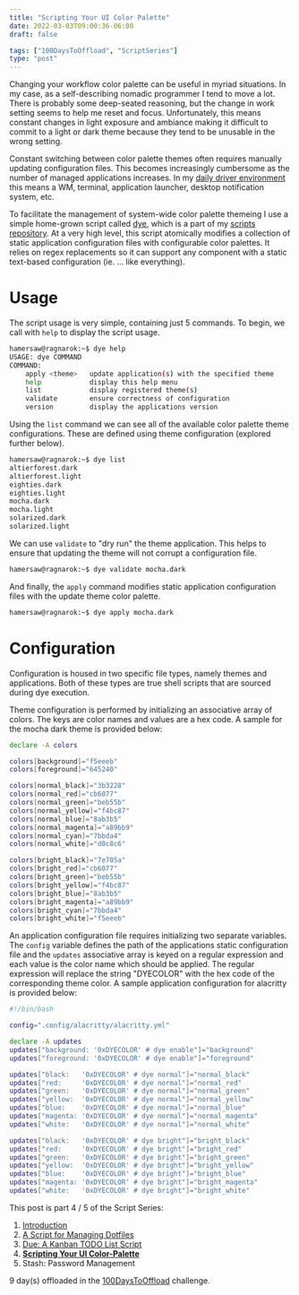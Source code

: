 ```yaml
---
title: "Scripting Your UI Color Palette"
date: 2022-03-03T09:00:36-06:00
draft: false

tags: ["100DaysToOffload", "ScriptSeries"]
type: "post"
---
```


Changing your workflow color palette can be useful in myriad situations. In my case, as a self-describing nomadic programmer I tend to move a lot. There is probably some deep-seated reasoning, but the change in work setting seems to help me reset and focus. Unfortunately, this means constant changes in light exposure and ambiance making it difficult to commit to a light or dark theme because they tend to be unusable in the wrong setting.

Constant switching between color palette themes often requires manually updating configuration files. This becomes increasingly cumbersome as the number of managed applications increases. In my [daily driver environment](/posts/2022.01.23-my-linux-daily-driver) this means a WM, terminal, application launcher, desktop notification system, etc.

To facilitate the management of system-wide color palette themeing I use a simple home-grown script called [dye](https://github.com/hamersaw/scripts/blob/master/dye), which is a part of my [scripts repository](https://github.com/hamersaw/scripts). At a very high level, this script atomically modifies a collection of static application configuration files with configurable color palettes. It relies on regex replacements so it can support any component with a static text-based configuration (ie. ... like everything).

# Usage

The script usage is very simple, containing just 5 commands. To begin, we call with `help` to display the script usage.

```bash
hamersaw@ragnarok:~$ dye help
USAGE: dye COMMAND
COMMAND:
    apply <theme>   update application(s) with the specified theme
    help            display this help menu
    list            display registered theme(s)
    validate        ensure correctness of configuration
    version         display the applications version
```

Using the `list` command we can see all of the available color palette theme configurations. These are defined using theme configuration (explored further below).

```bash
hamersaw@ragnarok:~$ dye list
altierforest.dark
altierforest.light
eighties.dark
eighties.light
mocha.dark
mocha.light
solarized.dark
solarized.light
```

We can use `validate` to "dry run" the theme application. This helps to ensure that updating the theme will not corrupt a configuration file.

```bash
hamersaw@ragnarok:~$ dye validate mocha.dark
```

And finally, the `apply` command modifies static application configuration files with the update theme color palette.

```bash
hamersaw@ragnarok:~$ dye apply mocha.dark
```

# Configuration

Configuration is housed in two specific file types, namely themes and applications. Both of these types are true shell scripts that are sourced during dye execution.

Theme configuration is performed by initializing an associative array of colors. The keys are color names and values are a hex code. A sample for the mocha dark theme is provided below:

```bash
declare -A colors

colors[background]="f5eeeb"
colors[foreground]="645240"

colors[normal_black]="3b3228"
colors[normal_red]="cb6077"
colors[normal_green]="beb55b"
colors[normal_yellow]="f4bc87"
colors[normal_blue]="8ab3b5"
colors[normal_magenta]="a89bb9"
colors[normal_cyan]="7bbda4"
colors[normal_white]="d0c8c6"

colors[bright_black]="7e705a"
colors[bright_red]="cb6077"
colors[bright_green]="beb55b"
colors[bright_yellow]="f4bc87"
colors[bright_blue]="8ab3b5"
colors[bright_magenta]="a89bb9"
colors[bright_cyan]="7bbda4"
colors[bright_white]="f5eeeb"
```

An application configuration file requires initializing two separate variables. The `config` variable defines the path of the applications static configuration file and the `updates` associative array is keyed on a regular expression and each value is the color name which should be applied. The regular expression will replace the string "DYECOLOR" with the hex code of the corresponding theme color. A sample application configuration for alacritty is provided below:

```bash
#!/bin/bash

config=".config/alacritty/alacritty.yml"

declare -A updates
updates["background: '0xDYECOLOR' # dye enable"]="background"
updates["foreground: '0xDYECOLOR' # dye enable"]="foreground"

updates["black:   '0xDYECOLOR' # dye normal"]="normal_black"
updates["red:     '0xDYECOLOR' # dye normal"]="normal_red"
updates["green:   '0xDYECOLOR' # dye normal"]="normal_green"
updates["yellow:  '0xDYECOLOR' # dye normal"]="normal_yellow"
updates["blue:    '0xDYECOLOR' # dye normal"]="normal_blue"
updates["magenta: '0xDYECOLOR' # dye normal"]="normal_magenta"
updates["white:   '0xDYECOLOR' # dye normal"]="normal_white"

updates["black:   '0xDYECOLOR' # dye bright"]="bright_black"
updates["red:     '0xDYECOLOR' # dye bright"]="bright_red"
updates["green:   '0xDYECOLOR' # dye bright"]="bright_green"
updates["yellow:  '0xDYECOLOR' # dye bright"]="bright_yellow"
updates["blue:    '0xDYECOLOR' # dye bright"]="bright_blue"
updates["magenta: '0xDYECOLOR' # dye bright"]="bright_magenta"
updates["white:   '0xDYECOLOR' # dye bright"]="bright_white"
```

This post is part 4 / 5 of the Script Series:
1. [Introduction](/posts/2022.01.14-introducing-script-series)
2. [A Script for Managing Dotfiles](/posts/2022.01.18-a-script-for-managing-dotfiles)
3. [Due: A Kanban TODO List Script](/posts/2022.01.20-due-a-kanban-todo-list-script)
4. [**Scripting Your UI Color-Palette**](/posts/2022.03.03-scripting-your-ui-color-palette)
5. Stash: Password Management

9 day(s) offloaded in the [100DaysToOffload](https://100daystooffload.com/) challenge.
